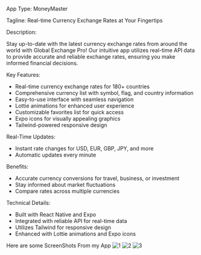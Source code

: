 App Type: MoneyMaster

Tagline: Real-time Currency Exchange Rates at Your Fingertips

Description:

Stay up-to-date with the latest currency exchange rates from around the world with Global Exchange Pro! Our intuitive app utilizes real-time API data to provide accurate and reliable exchange rates, ensuring you make informed financial decisions.

Key Features:

- Real-time currency exchange rates for 180+ countries
- Comprehensive currency list with symbol, flag, and country information
- Easy-to-use interface with seamless navigation
- Lottie animations for enhanced user experience
- Customizable favorites list for quick access
- Expo icons for visually appealing graphics
- Tailwind-powered responsive design

Real-Time Updates:

- Instant rate changes for USD, EUR, GBP, JPY, and more
- Automatic updates every minute

Benefits:

- Accurate currency conversions for travel, business, or investment
- Stay informed about market fluctuations
- Compare rates across multiple currencies

Technical Details:

- Built with React Native and Expo
- Integrated with reliable API for real-time data
- Utilizes Tailwind for responsive design
- Enhanced with Lottie animations and Expo icons

Here are some ScreenShots From my App
![1](https://github.com/user-attachments/assets/408f0857-924b-4918-bacd-9d6bc34871c0)
![2](https://github.com/user-attachments/assets/b58ace97-2deb-4039-98ab-5a1f18987bff)
![3](https://github.com/user-attachments/assets/e34ab335-f446-4f65-b1e4-549f70f1b331)


